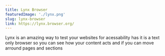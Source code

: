 ```yaml
---
title: Lynx Browser
featuredImage: './lynx.png'
slug: lynx-browser
link: https://lynx.browser.org/
---
```


Lynx is an amazing way to test your websites for acessability has it is a text only browser so you can see how your content acts and if you can move arround pages and sections
